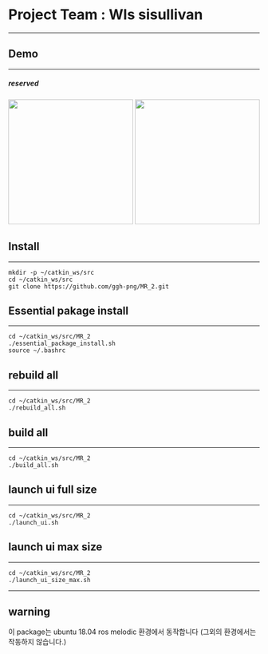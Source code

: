 # Project Team : Wls sisullivan
---

## Demo
---

##### reserved
##### 

<p alingn="center">
	<img src="https://user-images.githubusercontent.com/71277820/132126449-324e1453-54f6-4d82-a08f-99cd5f3ebc92.png" width="250">
	<img src="https://user-images.githubusercontent.com/71277820/132126429-198f9076-f7c1-4cf9-9488-e001f2586238.png" width="250">
</p>


## Install
---

```
mkdir -p ~/catkin_ws/src
cd ~/catkin_ws/src
git clone https://github.com/ggh-png/MR_2.git
```
## Essential pakage install
---
```
cd ~/catkin_ws/src/MR_2
./essential_package_install.sh
source ~/.bashrc
```

## rebuild all
---
```
cd ~/catkin_ws/src/MR_2
./rebuild_all.sh
```
## build all
---
```
cd ~/catkin_ws/src/MR_2
./build_all.sh
```
## launch ui full size
---
```
cd ~/catkin_ws/src/MR_2
./launch_ui.sh
```
## launch ui max size
---
```
cd ~/catkin_ws/src/MR_2
./launch_ui_size_max.sh
```



---
## warning

이 package는 ubuntu 18.04 ros melodic 환경에서 동작합니다 
(그외의 환경에서는 작동하지 않습니다.)
 
